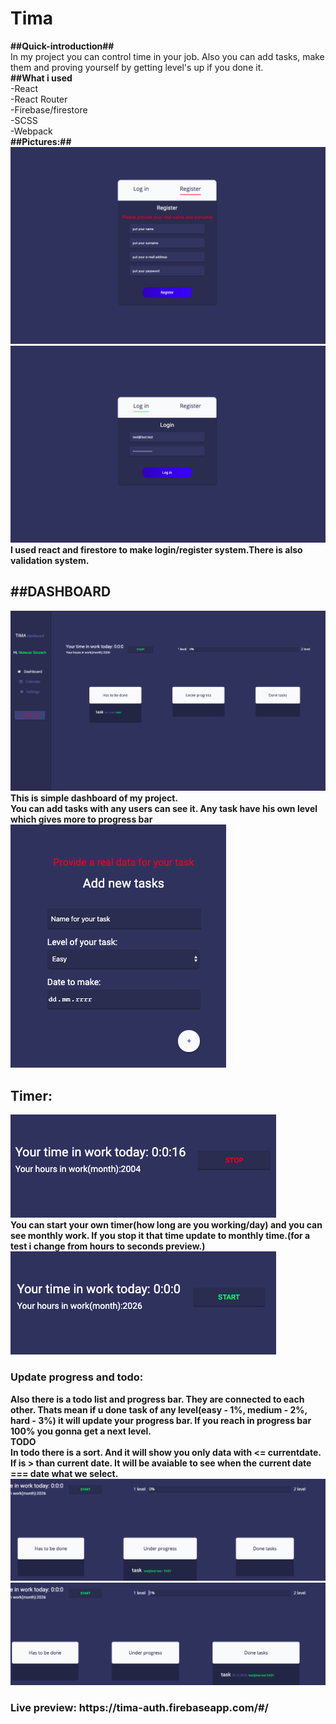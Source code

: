 # Tima
<b>##Quick-introduction##</b><br>
In my project you can control time in your job. Also you can add tasks, make them and proving yourself by getting level's up if you done it.
<br>
<b>##What i used</b> <br>
-React<br>
-React Router <br>
-Firebase/firestore<br>
-SCSS<br>
-Webpack<br>
<b>##Pictures:##<br>
<img src="tima-preview-photo/1.png" />
<img src="tima-preview-photo/2.png" />
I used react and firestore to make login/register system.There is also validation system.<br>
<h2>##DASHBOARD</h2>
<img src="tima-preview-photo/3.png" />
This is simple dashboard of my project.<br>
You can add tasks with any users can see it. Any task have his own level which gives more to progress bar
<img src="tima-preview-photo/4.png" />
<h2>Timer:</h2>
<img src="tima-preview-photo/5.png" /><br>
You can start your own timer(how long are you working/day) and you can see monthly work.
If you stop it that time update to monthly time.(for a test i change from hours to seconds preview.)
<img src="tima-preview-photo/6.png" />
<h3>Update progress and todo:</h3>
Also there is a todo list and progress bar. They are connected to each other. Thats mean if u done task of any level(easy - 1%, medium - 2%, hard - 3%) it will update your progress bar. If you reach in progress bar 100% you gonna get a next level.
<br> TODO
<br>
In todo there is a sort. And it will show you only data with <= currentdate. If is > than current date. It will be avaiable to see when the current date === date what we select.
<img src="tima-preview-photo/7.png" />
<img src="tima-preview-photo/8.png" />
  <h3>Live preview: https://tima-auth.firebaseapp.com/#/</h3>
  
